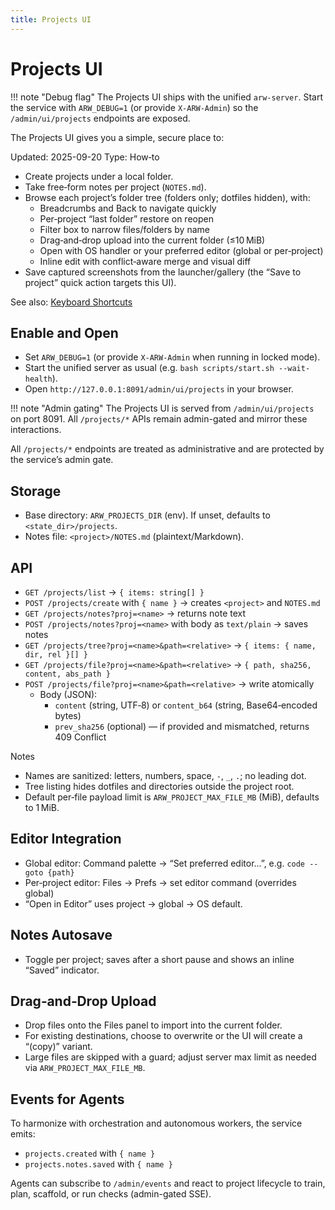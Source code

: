 ```yaml
---
title: Projects UI
---
```


# Projects UI

!!! note "Debug flag"
    The Projects UI ships with the unified `arw-server`. Start the service with
    `ARW_DEBUG=1` (or provide `X-ARW-Admin`) so the `/admin/ui/projects`
    endpoints are exposed.

The Projects UI gives you a simple, secure place to:

Updated: 2025-09-20
Type: How‑to

- Create projects under a local folder.
- Take free‑form notes per project (`NOTES.md`).
- Browse each project’s folder tree (folders only; dotfiles hidden), with:
  - Breadcrumbs and Back to navigate quickly
  - Per‑project “last folder” restore on reopen
  - Filter box to narrow files/folders by name
  - Drag‑and‑drop upload into the current folder (≤10 MiB)
  - Open with OS handler or your preferred editor (global or per‑project)
  - Inline edit with conflict‑aware merge and visual diff
- Save captured screenshots from the launcher/gallery (the “Save to project” quick action targets this UI).

See also: [Keyboard Shortcuts](shortcuts.md)

## Enable and Open

- Set `ARW_DEBUG=1` (or provide `X-ARW-Admin` when running in locked mode).
- Start the unified server as usual (e.g. `bash scripts/start.sh --wait-health`).
- Open `http://127.0.0.1:8091/admin/ui/projects` in your browser.

!!! note "Admin gating"
    The Projects UI is served from `/admin/ui/projects` on port 8091. All `/projects/*`
    APIs remain admin-gated and mirror these interactions.

All `/projects/*` endpoints are treated as administrative and are protected by the service’s admin gate.

## Storage

- Base directory: `ARW_PROJECTS_DIR` (env). If unset, defaults to `<state_dir>/projects`.
- Notes file: `<project>/NOTES.md` (plaintext/Markdown).

## API

- `GET /projects/list` → `{ items: string[] }`
- `POST /projects/create` with `{ name }` → creates `<project>` and `NOTES.md`
- `GET /projects/notes?proj=<name>` → returns note text
- `POST /projects/notes?proj=<name>` with body as `text/plain` → saves notes
- `GET /projects/tree?proj=<name>&path=<relative>` → `{ items: { name, dir, rel }[] }`
- `GET /projects/file?proj=<name>&path=<relative>` → `{ path, sha256, content, abs_path }`
- `POST /projects/file?proj=<name>&path=<relative>` → write atomically
  - Body (JSON):
    - `content` (string, UTF‑8) or `content_b64` (string, Base64‑encoded bytes)
    - `prev_sha256` (optional) — if provided and mismatched, returns 409 Conflict

Notes

- Names are sanitized: letters, numbers, space, `-`, `_`, `.`; no leading dot.
- Tree listing hides dotfiles and directories outside the project root.
- Default per‑file payload limit is `ARW_PROJECT_MAX_FILE_MB` (MiB), defaults to 1 MiB.

## Editor Integration

- Global editor: Command palette → “Set preferred editor…”, e.g. `code --goto {path}`
- Per‑project editor: Files → Prefs → set editor command (overrides global)
- “Open in Editor” uses project → global → OS default.

## Notes Autosave

- Toggle per project; saves after a short pause and shows an inline “Saved” indicator.

## Drag‑and‑Drop Upload

- Drop files onto the Files panel to import into the current folder.
- For existing destinations, choose to overwrite or the UI will create a “(copy)” variant.
- Large files are skipped with a guard; adjust server max limit as needed via `ARW_PROJECT_MAX_FILE_MB`.

## Events for Agents

To harmonize with orchestration and autonomous workers, the service emits:

- `projects.created` with `{ name }`
- `projects.notes.saved` with `{ name }`

Agents can subscribe to `/admin/events` and react to project lifecycle to train, plan, scaffold, or run checks (admin-gated SSE).
